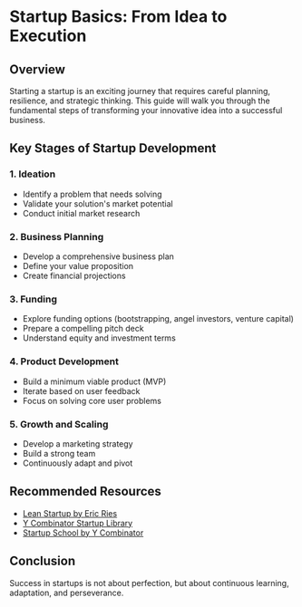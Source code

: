# Startup Basics: From Idea to Execution

## Overview
Starting a startup is an exciting journey that requires careful planning, resilience, and strategic thinking. This guide will walk you through the fundamental steps of transforming your innovative idea into a successful business.

## Key Stages of Startup Development

### 1. Ideation
- Identify a problem that needs solving
- Validate your solution's market potential
- Conduct initial market research

### 2. Business Planning
- Develop a comprehensive business plan
- Define your value proposition
- Create financial projections

### 3. Funding
- Explore funding options (bootstrapping, angel investors, venture capital)
- Prepare a compelling pitch deck
- Understand equity and investment terms

### 4. Product Development
- Build a minimum viable product (MVP)
- Iterate based on user feedback
- Focus on solving core user problems

### 5. Growth and Scaling
- Develop a marketing strategy
- Build a strong team
- Continuously adapt and pivot

## Recommended Resources
- [Lean Startup by Eric Ries](https://theleanstartup.com/)
- [Y Combinator Startup Library](https://www.ycombinator.com/library)
- [Startup School by Y Combinator](https://www.startupschool.org/)

## Conclusion
Success in startups is not about perfection, but about continuous learning, adaptation, and perseverance.
